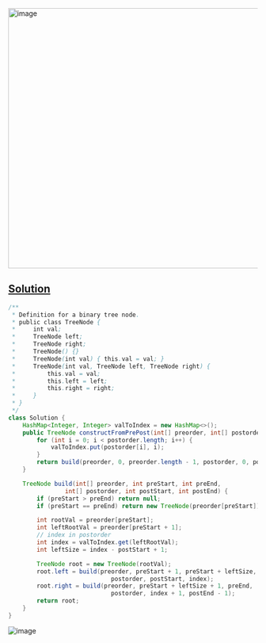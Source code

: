 <img width="525" alt="image" src="https://github.com/kkkkevx/DSA2/assets/108632304/b038b2b9-67a8-4669-b69a-20e059ae5c25">

## [Solution](https://leetcode.cn/problems/construct-binary-tree-from-preorder-and-postorder-traversal/description/)

```java
/**
 * Definition for a binary tree node.
 * public class TreeNode {
 *     int val;
 *     TreeNode left;
 *     TreeNode right;
 *     TreeNode() {}
 *     TreeNode(int val) { this.val = val; }
 *     TreeNode(int val, TreeNode left, TreeNode right) {
 *         this.val = val;
 *         this.left = left;
 *         this.right = right;
 *     }
 * }
 */
class Solution {
    HashMap<Integer, Integer> valToIndex = new HashMap<>();
    public TreeNode constructFromPrePost(int[] preorder, int[] postorder) {
        for (int i = 0; i < postorder.length; i++) {
            valToIndex.put(postorder[i], i);
        }
        return build(preorder, 0, preorder.length - 1, postorder, 0, postorder.length - 1);
    }

    TreeNode build(int[] preorder, int preStart, int preEnd, 
                int[] postorder, int postStart, int postEnd) {
        if (preStart > preEnd) return null;
        if (preStart == preEnd) return new TreeNode(preorder[preStart]);

        int rootVal = preorder[preStart];
        int leftRootVal = preorder[preStart + 1];
        // index in postorder 
        int index = valToIndex.get(leftRootVal);
        int leftSize = index - postStart + 1;

        TreeNode root = new TreeNode(rootVal);
        root.left = build(preorder, preStart + 1, preStart + leftSize,
                             postorder, postStart, index);
        root.right = build(preorder, preStart + leftSize + 1, preEnd,
                             postorder, index + 1, postEnd - 1);
        return root;
    }
}
```


![image](https://github.com/kkkkevx/DSA2/assets/108632304/fa0e4c65-0f1e-4e69-a95a-bb91f4972ff8)
